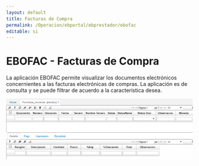 ```yaml
---
layout: default
title: Facturas de Compra
permalink: /Operacion/ebportal/ebprestador/ebofac
editable: si
---
```


# EBOFAC - Facturas de Compra

La aplicación EBOFAC permite visualizar los documentos electrónicos concernientes a las facturas electrónicas de compras. La aplicación es de consulta y se puede filtrar de acuerdo a la característica desea.  

![](ebofac.png)

